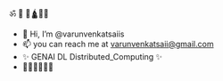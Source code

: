 ॐ 🏹 🚩🛕🐚🔱
- 👋 Hi, I’m @varunvenkatsaiis
- 📫 you can reach me at varunvenkatsaii@gmail.com
- ✨ GENAI DL Distributed_Computing ✨
- 🥊🥊🥊🥊👊🏻



<!---
varunvenkatsaiis/varunvenkatsaiis is a ✨ special ✨ repository because its `README.md` (this file) appears on your GitHub profile.
You can click the Preview link to take a look at your changes.
--->
